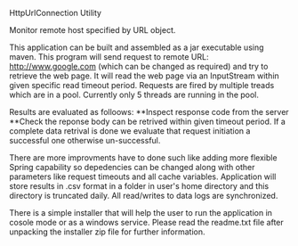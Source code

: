 HttpUrlConnection Utility

Monitor remote host specified by URL object.

This application can be built and assembled as a jar executable using maven. This program will send request to remote URL: http://www.google.com (which can be changed as required) and try to retrieve the web page. It will read the web page via an InputStream within given specific read timeout period. Requests are fired by multiple treads which are in a pool. Currently only 5 threads are running in the pool.

Results are evaluated as folloows: **Inspect response code from the server **Check the reponse body can be retrived within given timeout period. If a complete data retrival is done we evaluate that request initiation a successful one otherwise un-successful.

There are more improvments have to done such like adding more flexible Spring capability so depedencies can be changed along with other parameters like request timeouts and all cache variables. Application will store results in .csv format in a folder in user's home directory and this directory is truncated daily. All read/writes to data logs are synchronized.

There is a simple installer that will help the user to run the application in cosole mode or as a windows service.
Please read the readme.txt file after unpacking the installer zip file for further information.